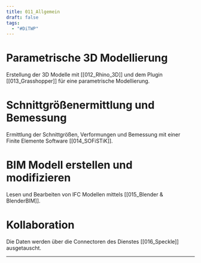 ```yaml
---
title: 011_Allgemein
draft: false
tags:
  - "#DiTWP"
---
```


# Parametrische 3D Modellierung

Erstellung der 3D Modelle mit [[012_Rhino_3D]] und dem Plugin [[013_Grasshopper]] für eine parametrische Modellierung.

# Schnittgrößenermittlung und Bemessung

Ermittlung der Schnittgrößen, Verformungen und Bemessung mit einer Finite Elemente Software [[014_SOFiSTiK]].


# BIM Modell erstellen und modifizieren

Lesen und Bearbeiten von IFC Modellen mittels [[015_Blender & BlenderBIM]].

# Kollaboration 

Die Daten werden über die Connectoren des Dienstes [[016_Speckle]] ausgetauscht.


---
